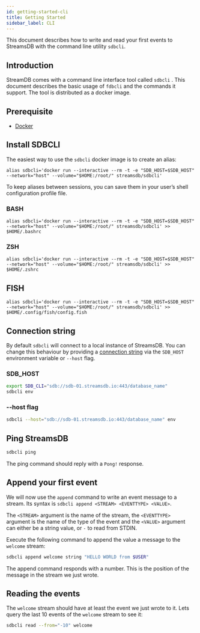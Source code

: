 ```yaml
---
id: getting-started-cli
title: Getting Started
sidebar_label: CLI
---
```


This document describes how to write and read your first events to StreamsDB with the command line utility `sdbcli`.

## Introduction

StreamDB comes with a command line interface tool called  `sdbcli` . This document describes the basic usage of `fdbcli` and the commands it support. The tool is distributed as a docker image.

## Prerequisite

* [Docker](https://docs.docker.com/install/)

## Install SDBCLI

The easiest way to use the `sdbcli` docker image is to create an alias:

`alias sdbcli='docker run --interactive --rm -t -e "SDB_HOST=$SDB_HOST" --network="host" --volume="$HOME:/root/" streamsdb/sdbcli'`

To keep aliases between sessions, you can save them in your user’s shell configuration profile file.

### BASH

`alias sdbcli='docker run --interactive --rm -t -e "SDB_HOST=$SDB_HOST" --network="host" --volume="$HOME:/root/" streamsdb/sdbcli' >> $HOME/.bashrc`

### ZSH

`alias sdbcli='docker run --interactive --rm -t -e "SDB_HOST=$SDB_HOST" --network="host" --volume="$HOME:/root/" streamsdb/sdbcli' >> $HOME/.zshrc`

## FISH

`alias sdbcli='docker run --interactive --rm -t -e "SDB_HOST=$SDB_HOST" --network="host" --volume="$HOME:/root/" streamsdb/sdbcli' >> $HOME/.config/fish/config.fish`

## Connection string

By default `sdbcli` will connect to a local instance of StreamsDB. You can change this behaviour by providing a [connection string](/docs/connection-string) via the `SDB_HOST` environment variable or `--host` flag.

### SDB_HOST

``` BASH
export SDB_CLI="sdb://sdb-01.streamsdb.io:443/database_name"
sdbcli env
```

### --host flag

``` BASH
sdbcli --host="sdb://sdb-01.streamsdb.io:443/database_name" env
```

## Ping StreamsDB

``` BASH
sdbcli ping
```

The ping command should reply with a `Pong!` response.

## Append your first event

We will now use the `append` command to write an event message to a stream. Its syntax is `sdbcli append <STREAM> <EVENTTYPE> <VALUE>`.

The `<STREAM>` argument is the name of the stream, the `<EVENTTYPE>` argument is the name of the type of the event and the `<VALUE>` argument can either be a string value, or `-` to read from STDIN.

Execute the following command to append the value a message to the `welcome` stream:

``` BASH
sdbcli append welcome string "HELLO WORLD from $USER"
```

The append command responds with a number. This is the position of the message in the stream we just wrote.

## Reading the events

The `welcome` stream should have at least the event we just wrote to it. Lets query the last 10 events of the `welcome` stream to see it:

``` BASH
sdbcli read --from="-10" welcome
```
